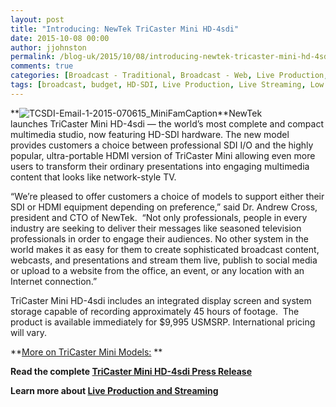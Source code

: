 ```yaml
---
layout: post
title: "Introducing: NewTek TriCaster Mini HD-4sdi"
date: 2015-10-08 00:00
author: jjohnston
permalink: /blog-uk/2015/10/08/introducing-newtek-tricaster-mini-hd-4sdi/
comments: true
categories: [Broadcast - Traditional, Broadcast - Web, Live Production, Popular Stories, TriCaster]
tags: [broadcast, budget, HD-SDI, Live Production, Live Streaming, Low Cost, Multi Camera, TriCaster Mini]
---
```

**![TCSDI-Email-1-2015-070615_MiniFamCaption](http://blog.uk.newtek.com/wp-content/uploads/2015/10/TCSDI-Email-1-2015-070615_MiniFamCaption.jpg)**NewTek launches TriCaster Mini HD-4sdi — the world’s most complete and compact multimedia studio, now featuring HD-SDI hardware. The new model provides customers a choice between professional SDI I/O and the highly popular, ultra-portable HDMI version of TriCaster Mini allowing even more users to transform their ordinary presentations into engaging multimedia content that looks like network-style TV.

“We’re pleased to offer customers a choice of models to support either their SDI or HDMI equipment depending on preference,” said Dr. Andrew Cross, president and CTO of NewTek.  “Not only professionals, people in every industry are seeking to deliver their messages like seasoned television professionals in order to engage their audiences. No other system in the world makes it as easy for them to create sophisticated broadcast content, webcasts, and presentations and stream them live, publish to social media or upload to a website from the office, an event, or any location with an Internet connection.”

TriCaster Mini HD-4sdi includes an integrated display screen and system storage capable of recording approximately 45 hours of footage.  The product is available immediately for $9,995 USMSRP. International pricing will vary.

**<a href="http://newtek.com/products/tricaster-mini.html" target="_blank">More on TriCaster Mini Models:</a> **

**Read the complete <a href="http://www.newtek.com/news-events/newsroom/press-releases/1278-tricaster-mini-line-expands-with-new-hd-sdi-model.html" target="_blank">TriCaster Mini HD-4sdi Press Release</a>**

**Learn more about <a href="http://www.newtek.com/solutions/live-production-a-streaming.html" target="_blank">Live Production and Streaming</a>**
